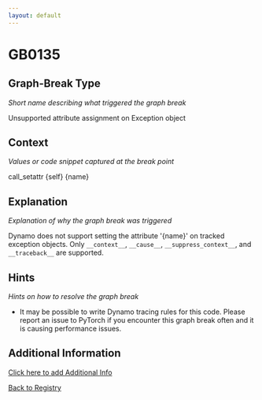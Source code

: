 ```yaml
---
layout: default
---
```

# GB0135

## Graph-Break Type
*Short name describing what triggered the graph break*

Unsupported attribute assignment on Exception object

## Context
*Values or code snippet captured at the break point*

call_setattr {self} {name}

## Explanation
*Explanation of why the graph break was triggered*

Dynamo does not support setting the attribute '{name}' on tracked exception objects. Only `__context__`, `__cause__`, `__suppress_context__`, and `__traceback__` are supported.

## Hints
*Hints on how to resolve the graph break*

- It may be possible to write Dynamo tracing rules for this code. Please report an issue to PyTorch if you encounter this graph break often and it is causing performance issues.


## Additional Information

<!-- ADDITIONAL INFORMATION START - Add custom information below this line -->

<!-- ADDITIONAL INFORMATION END -->


[Click here to add Additional Info](https://github.com/pytorch-labs/compile-graph-break-site/edit/main/docs/gb/gb0135.md)

[Back to Registry](../index.html)

